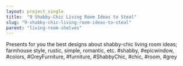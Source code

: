 ```yaml
---
layout: project_single
title:  "9 Shabby-Chic Living Room Ideas to Steal"
slug: "9-shabby-chic-living-room-ideas-to-steal"
parent: "living-room-shelves"
---
```

Presents for you the best designs about shabby-chic living room ideas; farmhouse style, rustic, simple, romantic, etc. #shabby, #epicwindow, #colors, #GreyFurniture, #furniture, #ShabbyChic, #chic, #room, #grey